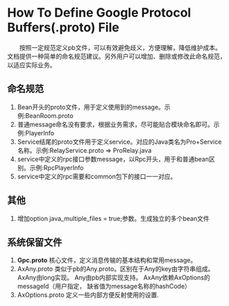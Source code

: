 # How To Define Google Protocol Buffers(.proto) File 

　　按照一定规范定义pb文件，可以有效避免歧义，方便理解，降低维护成本。
文档提供一种简单的命名规范建议。另外用户可以增加、删除或修改此命名规范，以适应实际业务。

## 命名规范

 1. Bean开头的proto文件，用于定义使用到的message。示例:BeanRoom.proto
 1. 普通message命名没有要求，根据业务需求，尽可能贴合模块命名即可。示例:PlayerInfo
 2. Service结尾的proto文件用于定义service。对应的Java类名为Pro+Service名称。示例:RelayService.proto => ProRelay.java
 4. service中定义的rpc接口参数message，以Rpc开头，用于和普通bean区别。示例:RpcPlayerInfo
 5. service中定义的rpc需要和common包下的接口一一对应。
 
## 其他

 1. 增加option java_multiple_files = true;参数。生成独立的多个bean文件
 
## **系统保留文件**

 1. **Gpc.proto**   核心文件，定义消息传输的基本结构和常用message。
 2. AxAny.proto 类似于pb的Any.proto。区别在于Any的key由字符串组成。AxAny由long实现。
 Any由pb内部实现支持。 AxAny依赖AxOptions的messageId（用户指定， 缺省值为message名称的hashCode）
 3. AxOptions.proto 定义一些内部方便反射使用的设置.

